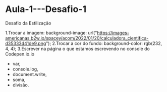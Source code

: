 # Aula-1---Desafio-1
Desafio da Estilização

1.Trocar a imagem: background-image: url("https://images-americanas.b2w.io/spacey/acom/2022/01/20/calculadora_cientifica-d35333d41de9.png"); 
2.Trocar a cor do fundo: background-color: rgb(232, 4, 4);
3.Escrever na página o que estamos escrevendo no console do Codepen.io.io   

- var, 
- console.log, 
- document.write,
- soma, 
- divisão.
